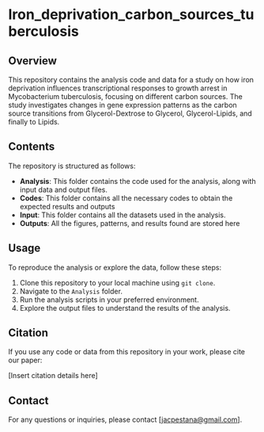 # Iron_deprivation_carbon_sources_tuberculosis

## Overview

This repository contains the analysis code and data for a study on how iron deprivation influences transcriptional responses to growth arrest in Mycobacterium tuberculosis, focusing on different carbon sources. The study investigates changes in gene expression patterns as the carbon source transitions from Glycerol-Dextrose to Glycerol, Glycerol-Lipids, and finally to Lipids.

## Contents

The repository is structured as follows:

- **Analysis**: This folder contains the code used for the analysis, along with input data and output files.
- **Codes**: This folder contains all the necessary codes to obtain the expected results and outputs
- **Input**: This folder contains all the datasets used in the analysis.
- **Outputs**: All the figures, patterns, and results found are stored here

## Usage

To reproduce the analysis or explore the data, follow these steps:

1. Clone this repository to your local machine using `git clone`.
2. Navigate to the `Analysis` folder.
3. Run the analysis scripts in your preferred environment.
4. Explore the output files to understand the results of the analysis.

## Citation

If you use any code or data from this repository in your work, please cite our paper:

[Insert citation details here]

## Contact

For any questions or inquiries, please contact [jacpestana@gmail.com].

